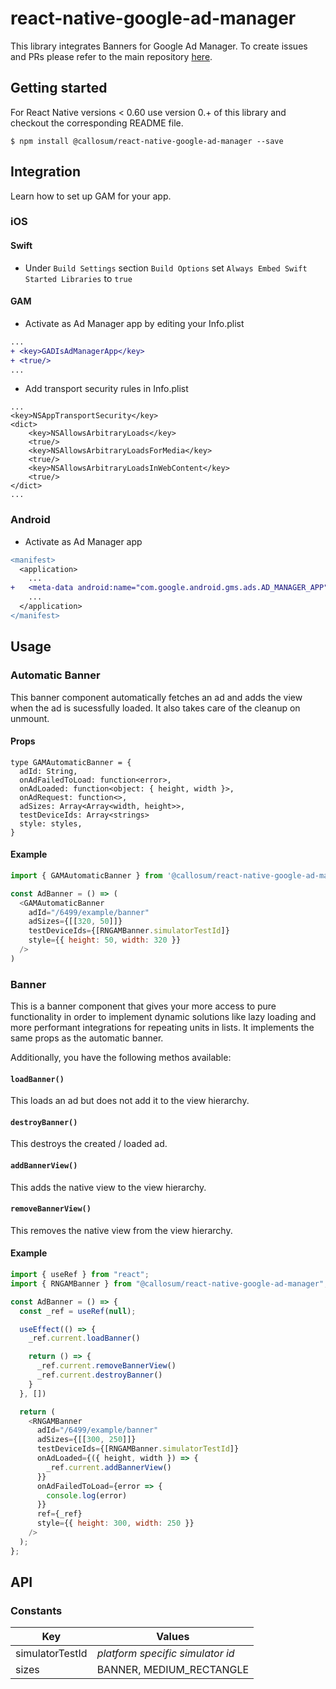 
# react-native-google-ad-manager
This library integrates Banners for Google Ad Manager. To create issues and PRs please refer to the main repository [here](https://gitlab.com/cmsw/react-native-google-ad-manager).

## Getting started

For React Native versions < 0.60 use version 0.+ of this library and checkout the corresponding README file.

`$ npm install @callosum/react-native-google-ad-manager --save`

## Integration
Learn how to set up GAM for your app.

### iOS
#### Swift

- Under `Build Settings` section `Build Options` set `Always Embed Swift Started Libraries` to `true`

#### GAM
- Activate as Ad Manager app by editing your Info.plist
```diff
...
+ <key>GADIsAdManagerApp</key>
+ <true/>
...
```

- Add transport security rules in Info.plist
```
...
<key>NSAppTransportSecurity</key>
<dict>
    <key>NSAllowsArbitraryLoads</key>
    <true/>
    <key>NSAllowsArbitraryLoadsForMedia</key>
    <true/>
    <key>NSAllowsArbitraryLoadsInWebContent</key>
    <true/>
</dict>
...
```

### Android
- Activate as Ad Manager app
```diff
<manifest>
  <application>
    ...
+   <meta-data android:name="com.google.android.gms.ads.AD_MANAGER_APP" android:value="true"/>
    ...
  </application>
</manifest>
```

## Usage

### Automatic Banner
This banner component automatically fetches an ad and adds the view when the ad is sucessfully loaded. It also takes care of the cleanup on unmount.

#### Props

```
type GAMAutomaticBanner = {
  adId: String,
  onAdFailedToLoad: function<error>,
  onAdLoaded: function<object: { height, width }>,
  onAdRequest: function<>,
  adSizes: Array<Array<width, height>>,
  testDeviceIds: Array<strings>
  style: styles,
}
```

#### Example

```javascript
import { GAMAutomaticBanner } from '@callosum/react-native-google-ad-manager';

const AdBanner = () => (
  <GAMAutomaticBanner
    adId="/6499/example/banner"
    adSizes={[[320, 50]]}
    testDeviceIds={[RNGAMBanner.simulatorTestId]}
    style={{ height: 50, width: 320 }}
  />
)
```

### Banner
This is a banner component that gives your more access to pure functionality in order to implement dynamic solutions like lazy loading and more performant integrations for repeating units in lists. It implements the same props as the automatic banner.

Additionally, you have the following methos available:

#### `loadBanner()`
This loads an ad but does not add it to the view hierarchy.

#### `destroyBanner()`
This destroys the created / loaded ad.

#### `addBannerView()`
This adds the native view to the view hierarchy.

#### `removeBannerView()`
This removes the native view from the view hierarchy.

#### Example

```javascript
import { useRef } from "react";
import { RNGAMBanner } from "@callosum/react-native-google-ad-manager";

const AdBanner = () => {
  const _ref = useRef(null);

  useEffect(() => {
    _ref.current.loadBanner()

    return () => {
      _ref.current.removeBannerView()
      _ref.current.destroyBanner()
    }
  }, [])

  return (
    <RNGAMBanner
      adId="/6499/example/banner"
      adSizes={[[300, 250]]}
      testDeviceIds={[RNGAMBanner.simulatorTestId]}
      onAdLoaded={({ height, width }) => {
        _ref.current.addBannerView()
      }}
      onAdFailedToLoad={error => {
        console.log(error)
      }}
      ref={_ref}
      style={{ height: 300, width: 250 }}
    />
  );
};

```

## API

### Constants

| Key | Values |
|---|---|
| simulatorTestId | *platform specific simulator id* |
| sizes | BANNER, MEDIUM_RECTANGLE |
